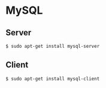 # MySQL

## Server

```sh
$ sudo apt-get install mysql-server
```

## Client

```sh
$ sudo apt-get install mysql-client
```